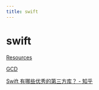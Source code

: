 ```yaml
---
title: swift
---
```


# swift

[Resources](Resources%2047d9a1dfc72a4df5a1f90723f47d425f.md)

[GCD](GCD%20328104885f8d4fe59f1b0fd3654b0b6a.md)

[Swift 有哪些优秀的第三方库？ - 知乎](https://www.zhihu.com/question/28816900/answer/76634312?utm_source=com.trello&utm_medium=social&utm_oi=29899674877952)